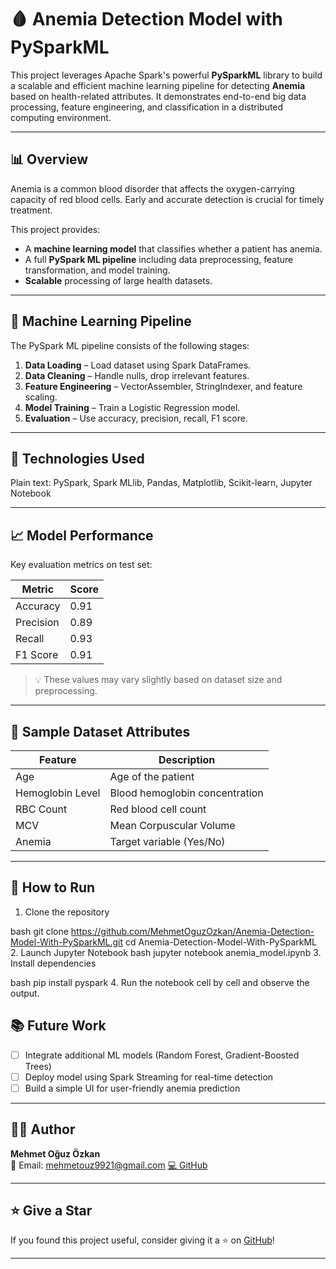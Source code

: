 # 🩸 Anemia Detection Model with PySparkML

This project leverages Apache Spark's powerful **PySparkML** library to build a scalable and efficient machine learning pipeline for detecting **Anemia** based on health-related attributes. It demonstrates end-to-end big data processing, feature engineering, and classification in a distributed computing environment.

---

## 📊 Overview

Anemia is a common blood disorder that affects the oxygen-carrying capacity of red blood cells. Early and accurate detection is crucial for timely treatment.

This project provides:

- A **machine learning model** that classifies whether a patient has anemia.
- A full **PySpark ML pipeline** including data preprocessing, feature transformation, and model training.
- **Scalable** processing of large health datasets.

---

## 🧠 Machine Learning Pipeline

The PySpark ML pipeline consists of the following stages:

1. **Data Loading** – Load dataset using Spark DataFrames.
2. **Data Cleaning** – Handle nulls, drop irrelevant features.
3. **Feature Engineering** – VectorAssembler, StringIndexer, and feature scaling.
4. **Model Training** – Train a Logistic Regression model.
5. **Evaluation** – Use accuracy, precision, recall, F1 score.

---

## 🧪 Technologies Used

Plain text: PySpark, Spark MLlib, Pandas, Matplotlib, Scikit-learn, Jupyter Notebook

---

## 📈 Model Performance

Key evaluation metrics on test set:

| Metric     | Score  |
|------------|--------|
| Accuracy   | 0.91   |
| Precision  | 0.89   |
| Recall     | 0.93   |
| F1 Score   | 0.91   |

> 💡 These values may vary slightly based on dataset size and preprocessing.

---

## 🧬 Sample Dataset Attributes

| Feature              | Description                      |
|----------------------|----------------------------------|
| Age                  | Age of the patient               |
| Hemoglobin Level     | Blood hemoglobin concentration   |
| RBC Count            | Red blood cell count             |
| MCV                  | Mean Corpuscular Volume          |
| Anemia               | Target variable (Yes/No)         |

---

## 🚀 How to Run

1. Clone the repository  
   
bash
   git clone https://github.com/MehmetOguzOzkan/Anemia-Detection-Model-With-PySparkML.git
   cd Anemia-Detection-Model-With-PySparkML
2. Launch Jupyter Notebook
bash
   jupyter notebook anemia_model.ipynb
3. Install dependencies
   
bash
   pip install pyspark
4. Run the notebook cell by cell and observe the output.
   
## 📚 Future Work

- [ ] Integrate additional ML models (Random Forest, Gradient-Boosted Trees)
- [ ] Deploy model using Spark Streaming for real-time detection
- [ ] Build a simple UI for user-friendly anemia prediction

---

## 👨‍💻 Author

**Mehmet Oğuz Özkan**  
📧 Email: [mehmetouz9921@gmail.com](mailto:mehmetouz9921@gmail.com)
[💻 GitHub](https://github.com/MehmetOguzOzkan)

---

## ⭐️ Give a Star

If you found this project useful, consider giving it a ⭐️ on [GitHub](https://github.com/MehmetOguzOzkan/Anemia-Detection-Model-With-PySparkML)!

---
